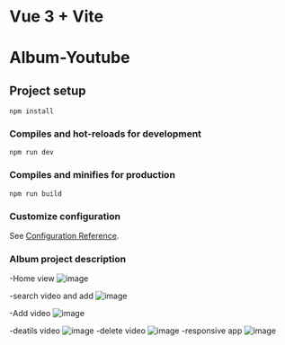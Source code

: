 # Vue 3 + Vite
# Album-Youtube

## Project setup
```
npm install
```
### Compiles and hot-reloads for development
```
npm run dev
```
### Compiles and minifies for production
```
npm run build
```
### Customize configuration
See [Configuration Reference](https://cli.vuejs.org/config/).

### Album project description
-Home view
![image](https://user-images.githubusercontent.com/53916501/200921116-5138251f-7142-4236-b023-033e640a78b0.png)

-search video and add
![image](https://user-images.githubusercontent.com/53916501/200907553-494abc17-69c7-40d4-8fcd-d96caa9d5fee.png)

-Add video
![image](https://user-images.githubusercontent.com/53916501/200921321-55f4b940-4b55-4e6b-8b95-1d05b7617187.png)

-deatils video
![image](https://user-images.githubusercontent.com/53916501/200921572-a7464e37-0e08-4e5a-9938-528bc4a80736.png)
-delete video
![image](https://user-images.githubusercontent.com/53916501/200921908-f6e1c679-29ef-43a0-a891-99cf694ddc9a.png)
-responsive app
![image](https://user-images.githubusercontent.com/53916501/200922204-49e5a539-4d7e-4dc1-aba4-7096333c4420.png)




